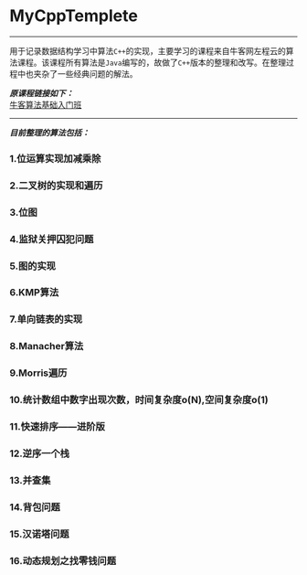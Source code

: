 # MyCppTemplete  
***********
用于记录数据结构学习中算法`C++`的实现，主要学习的课程来自牛客网左程云的算法课程。该课程所有算法是`Java`编写的，故做了`C++`版本的整理和改写。在整理过程中也夹杂了一些经典问题的解法。  
  
***原课程链接如下：***  
[牛客算法基础入门班](https://www.nowcoder.com/courses/semester/2020algorithm-base/)  
***********
***目前整理的算法包括：***  
### 1.位运算实现加减乘除
### 2.二叉树的实现和遍历
### 3.位图
### 4.监狱关押囚犯问题
### 5.图的实现
### 6.KMP算法
### 7.单向链表的实现
### 8.Manacher算法
### 9.Morris遍历
### 10.统计数组中数字出现次数，时间复杂度o(N),空间复杂度o(1)
### 11.快速排序——进阶版
### 12.逆序一个栈
### 13.并查集
### 14.背包问题
### 15.汉诺塔问题
### 16.动态规划之找零钱问题
